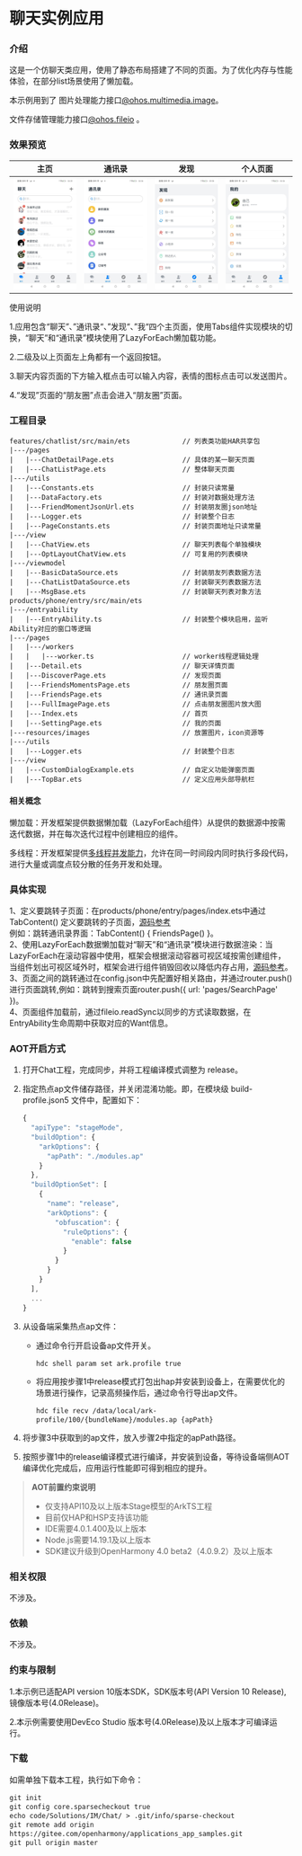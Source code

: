 # 聊天实例应用

### 介绍

这是一个仿聊天类应用，使用了静态布局搭建了不同的页面。为了优化内存与性能体验，在部分list场景使用了懒加载。

本示例用到了 图片处理能力接口[@ohos.multimedia.image](https://gitee.com/openharmony/docs/blob/master/zh-cn/application-dev/reference/apis/js-apis-image.md )。

文件存储管理能力接口[@ohos.fileio](https://gitee.com/openharmony/docs/blob/master/zh-cn/application-dev/reference/apis/js-apis-fileio.md) 。

### 效果预览
| 主页                                    | 通讯录                                      | 发现                                     | 个人页面                                |
| ------------------------------------- | ---------------------------------------- | -------------------------------------- | ----------------------------------- |
| ![](screenshots/device/chat_home.jpeg) | ![](screenshots/device/chat_address.jpeg) | ![](screenshots/device/chat_found.jpeg) | ![](screenshots/device/chat_me.jpeg) |

使用说明

1.应用包含“聊天”、”通讯录“、”发现“、”我“四个主页面，使用Tabs组件实现模块的切换，“聊天”和“通讯录”模块使用了LazyForEach懒加载功能。

2.二级及以上页面左上角都有一个返回按钮。

3.聊天内容页面的下方输入框点击可以输入内容，表情的图标点击可以发送图片。

4.“发现”页面的“朋友圈”点击会进入“朋友圈”页面。

### 工程目录

```
features/chatlist/src/main/ets             // 列表类功能HAR共享包
|---/pages    
|   |---ChatDetailPage.ets                 // 具体的某一聊天页面            
|   |---ChatListPage.ets                   // 整体聊天页面
|---/utils
|   |---Constants.ets                      // 封装只读常量
|   |---DataFactory.ets                    // 封装对数据处理方法
|   |---FriendMomentJsonUrl.ets            // 封装朋友圈json地址
|   |---Logger.ets                         // 封装整个日志
|   |---PageConstants.ets                  // 封装页面地址只读常量
|---/view
|   |---ChatView.ets                       // 聊天列表每个单独模块
|   |---OptLayoutChatView.ets              // 可复用的列表模块
|---/viewmodel
|   |---BasicDataSource.ets                // 封装朋友列表数据方法
|   |---ChatListDataSource.ets             // 封装聊天列表数据方法
|   |---MsgBase.ets                        // 封装聊天列表对象方法
products/phone/entry/src/main/ets
|---/entryability
|   |---EntryAbility.ts                    // 封装整个模块启用，监听Ability对应的窗口等逻辑
|---/pages                                                               
|   |---/workers 
|   |   |---worker.ts                      // worker线程逻辑处理
|   |---Detail.ets                         // 聊天详情页面
|   |---DiscoverPage.ets                   // 发现页面
|   |---FriendsMomentsPage.ets             // 朋友圈页面
|   |---FriendsPage.ets                    // 通讯录页面
|   |---FullImagePage.ets                  // 点击朋友圈图片放大图
|   |---Index.ets                          // 首页
|   |---SettingPage.ets                    // 我的页面
|---resources/images                       // 放置图片，icon资源等  
|---/utils
|   |---Logger.ets                         // 封装整个日志
|---/view
|   |---CustomDialogExample.ets            // 自定义功能弹窗页面
|   |---TopBar.ets                         // 定义应用头部导航栏
```

#### 相关概念

懒加载：开发框架提供数据懒加载（LazyForEach组件）从提供的数据源中按需迭代数据，并在每次迭代过程中创建相应的组件。

多线程：开发框架提供[多线程并发能力](https://docs.openharmony.cn/pages/v4.0/zh-cn/application-dev/performance/multi_thread_capability.md/)，允许在同一时间段内同时执行多段代码，进行大量或调度点较分散的任务开发和处理。

### 具体实现

1、定义要跳转子页面：在products/phone/entry/pages/index.ets中通过TabContent()
定义要跳转的子页面，[源码参考](./products/phone/entry/src/main/ets/pages/Index.ets)   
例如：跳转通讯录界面：TabContent() {
FriendsPage() }。  
2、使用LazyForEach数据懒加载对“聊天”和“通讯录”模块进行数据渲染：当LazyForEach在滚动容器中使用，框架会根据滚动容器可视区域按需创建组件，当组件划出可视区域外时，框架会进行组件销毁回收以降低内存占用，[源码参考](./products/phone/entry/src/main/ets/pages/FriendsPage.ets )。  
3、页面之间的跳转通过在config.json中先配置好相关路由，并通过router.push()进行页面跳转,例如：跳转到搜索页面router.push({
url: 'pages/SearchPage' })。  
4、页面组件加载前，通过fileio.readSync以同步的方式读取数据，在EntryAbility生命周期中获取对应的Want信息。

### AOT开启方式

1. 打开Chat工程，完成同步，并将工程编译模式调整为 release。
2. 指定热点ap文件储存路径，并关闭混淆功能。即，在模块级 build-profile.json5 文件中，配置如下：

   ```ts
   {
     "apiType": "stageMode",
     "buildOption": {
       "arkOptions": {
         "apPath": "./modules.ap"
       }
     },
     "buildOptionSet": [
       {
         "name": "release",
         "arkOptions": {
           "obfuscation": {
             "ruleOptions": {
               "enable": false
             }
           }
         }
       }
     ],
     ...
   }
   ```
3. 从设备端采集热点ap文件：
   - 通过命令行开启设备ap文件开关。
     ```shell
     hdc shell param set ark.profile true
     ```
   - 将应用按步骤1中release模式打包出hap并安装到设备上，在需要优化的场景进行操作，记录高频操作后，通过命令行导出ap文件。
     ```shell
     hdc file recv /data/local/ark-profile/100/{bundleName}/modules.ap {apPath}
     ```
4. 将步骤3中获取到的ap文件，放入步骤2中指定的apPath路径。
5. 按照步骤1中的release编译模式进行编译，并安装到设备，等待设备端侧AOT编译优化完成后，应用运行性能即可得到相应的提升。

> **AOT前置约束说明**
> - 仅支持API10及以上版本Stage模型的ArkTS工程
> - 目前仅HAP和HSP支持该功能
> - IDE需要4.0.1.400及以上版本
> - Node.js需要14.19.1及以上版本
> - SDK建议升级到OpenHarmony 4.0 beta2（4.0.9.2）及以上版本

### 相关权限

不涉及。

### 依赖

不涉及。

### 约束与限制

1.本示例已适配API version 10版本SDK，SDK版本号(API Version 10 Release),镜像版本号(4.0Release)。

2.本示例需要使用DevEco Studio 版本号(4.0Release)及以上版本才可编译运行。

### 下载

如需单独下载本工程，执行如下命令：

```
git init
git config core.sparsecheckout true
echo code/Solutions/IM/Chat/ > .git/info/sparse-checkout
git remote add origin https://gitee.com/openharmony/applications_app_samples.git
git pull origin master
```